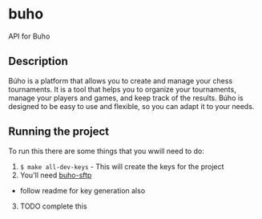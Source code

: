 # buho
API for Buho

## Description
Búho is a platform that allows you to create and manage your chess tournaments.
It is a tool that helps you to organize your tournaments, manage your players and games, and keep track of the results.
Búho is designed to be easy to use and flexible, so you can adapt it to your needs.


## Running the project
To run this there are some things that you wwill need to do:
1. `$ make all-dev-keys` - This will create the keys for the project
2. You'll need [buho-sftp](https://github.com/ctfrancia/buho-sftp)
  - follow readme for key generation also
3. TODO complete this
